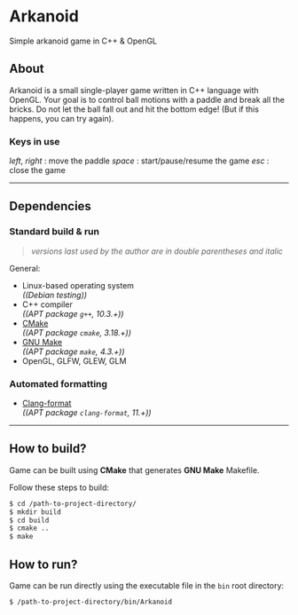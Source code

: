 # Arkanoid
Simple arkanoid game in C++ & OpenGL

## About
Arkanoid is a small single-player game written in C++ language with OpenGL. Your goal is to control ball motions with a paddle and break all the bricks. Do not let the ball fall out and hit the bottom edge! (But if this happens, you can try again).

### Keys in use
*left*, *right* : move the paddle
*space* : start/pause/resume the game
*esc* : close the game

-----

## Dependencies

### Standard build & run
> *versions last used by the author are in double parentheses and italic*

General:
+ Linux-based operating system \
  *((Debian testing))*
+ C++ compiler \
  *((APT package `g++`, 10.3.+))*
+ [CMake](https://cmake.org/) \
  *((APT package `cmake`, 3.18.+))*
+ [GNU Make](https://www.gnu.org/software/make) \
  *((APT package `make`, 4.3.+))*
+ OpenGL, GLFW, GLEW, GLM

### Automated formatting
+ [Clang-format](https://releases.llvm.org/11.0.0/tools/clang/docs/ClangFormat.html) \
  *((APT package `clang-format`, 11.+))*

-----

## How to build?
Game can be built using **CMake** that generates **GNU Make** Makefile.

Follow these steps to build:
```sh
$ cd /path-to-project-directory/
$ mkdir build
$ cd build
$ cmake ..
$ make
```

## How to run?
Game can be run directly using the executable file in the `bin` root directory:
```sh
$ /path-to-project-directory/bin/Arkanoid
```
